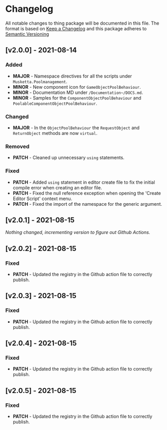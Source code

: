 # Changelog

All notable changes to thing package will be documented in this file.
The format is based on [Keep a Changelog](https://keepachangelog.com/en/1.0.0/) and this package adheres to [Semantic Versioning](https://semver.org/)

## [v2.0.0] - 2021-08-14

### Added

- **MAJOR** - Namespace directives for all the scripts under `Musketta.Poolmanagement`.
- **MINOR** - New component icon for `GameObjectPoolBehaviour`.
- **MINOR** - Documentation MD under `/Documentation~/DOCS.md`.
- **MINOR** - Samples for the `ComponentObjectPoolBehaviour` and `PoolableComponentObjectPoolBehaviour`.

### Changed

- **MAJOR** - In the `ObjectPoolBehaviour` the `RequestObject` and `ReturnObject` methods are now `virtual`.

### Removed

- **PATCH** - Cleaned up unnecessary `using` statements.

### Fixed

- **PATCH** - Added `using` statement in editor create file to fix the initial compile error when creating an editor file.
- **PATCH** - Fixed the null reference exception when opening the 'Create Editor Script' context menu.
- **PATCH** - Fixed the import of the namespace for the generic argument.

## [v2.0.1] - 2021-08-15

*Nothing changed, incrementing version to figure out Github Actions.*

## [v2.0.2] - 2021-08-15

### Fixed

- **PATCH** - Updated the registry in the Github action file to correctly publish.

## [v2.0.3] - 2021-08-15

### Fixed

- **PATCH** - Updated the registry in the Github action file to correctly publish.

## [v2.0.4] - 2021-08-15

### Fixed

- **PATCH** - Updated the registry in the Github action file to correctly publish.

## [v2.0.5] - 2021-08-15

### Fixed

- **PATCH** - Updated the registry in the Github action file to correctly publish.
